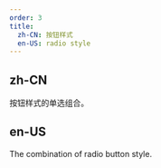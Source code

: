 ```yaml
---
order: 3
title:
  zh-CN: 按钮样式
  en-US: radio style
---
```


## zh-CN

按钮样式的单选组合。

## en-US

The combination of radio button style.


